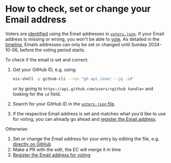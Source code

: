 # How to check, set or change your Email address

Voters are [identified](../README.md#identification) using the Email addresses in [`voters.json`](../voters.json).
If your Email address is missing or wrong, you won't be able to [vote](./vote.md).
As detailed in the [timeline](../README.md#timeline), Emails addresses can only be set or changed until Sunday 2024-10-06, before the voting period starts.

To check if the email is set and correct:
1. Get your GitHub ID, e.g. using
   ```sh
   nix-shell -p github-cli --run "gh api /user --jq .id"
   ```

   or by going to `https://api.github.com/users/<github handle>` and looking for the `id` field.
1. Search for your GitHub ID in the [`voters.json` file](../voters.json).
1. If the respective Email address is set and matches what you'd like to use for voting,
   you can already go ahead and [register the Email address](./vote.md#email-registration).

Otherwise:
1. Set or change the Email address for your entry by editing the file,
   e.g. [directly on GitHub](https://github.com/NixOS/SC-election-2024/edit/main/voters.json)
1. Make a PR with the edit, the EC will merge it in time
1. [Register the Email address for voting](./vote.md#email-registration)
